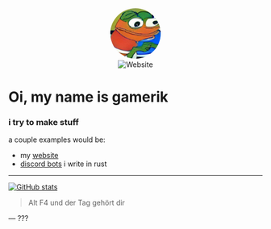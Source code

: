 
<div id="header" align="center">
    <img src="profil.png" class="headerimage" style="border-radius: 100%; height: 100px; width: 100px">
</div>
<div id="badges" align="center">
<img alt="Website" src="https://img.shields.io/website?down_message=offline&up_color=gren&up_message=online&url=https%3A%2F%2Filluminaticraft.de">
</div>

# Oi, my name is gamerik

### i try to make stuff

a couple examples would be:
- my [website](https://illuminaticraft.de)
- [discord bots](https://github.com/ItsGamerik/get-img) i write in rust

---

[![GitHub stats](https://github-readme-stats.vercel.app/api?username=ItsGamerik&show_icons=true&theme=transparent)](https://github.com/anuraghazra/github-readme-stats)

> Alt F4 und der Tag gehört dir

— ???
